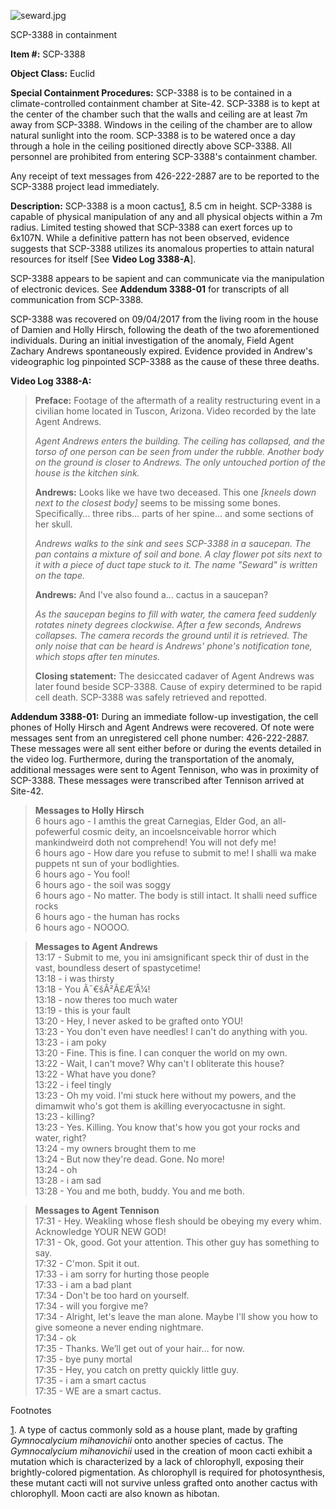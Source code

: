![seward.jpg](http://scp-wiki.wdfiles.com/local--files/scp-3388/seward.jpg)

SCP-3388 in containment

**Item #:** SCP-3388

**Object Class:** Euclid

**Special Containment Procedures:** SCP-3388 is to be contained in a climate-controlled containment chamber at Site-42. SCP-3388 is to kept at the center of the chamber such that the walls and ceiling are at least 7m away from SCP-3388. Windows in the ceiling of the chamber are to allow natural sunlight into the room. SCP-3388 is to be watered once a day through a hole in the ceiling positioned directly above SCP-3388. All personnel are prohibited from entering SCP-3388's containment chamber.

Any receipt of text messages from 426-222-2887 are to be reported to the SCP-3388 project lead immediately.

**Description:** SCP-3388 is a moon cactus[1](javascript:;), 8.5 cm in height. SCP-3388 is capable of physical manipulation of any and all physical objects within a 7m radius. Limited testing showed that SCP-3388 can exert forces up to 6x107N. While a definitive pattern has not been observed, evidence suggests that SCP-3388 utilizes its anomalous properties to attain natural resources for itself \[See **Video Log 3388-A**\].

SCP-3388 appears to be sapient and can communicate via the manipulation of electronic devices. See **Addendum 3388-01** for transcripts of all communication from SCP-3388.

SCP-3388 was recovered on 09/04/2017 from the living room in the house of Damien and Holly Hirsch, following the death of the two aforementioned individuals. During an initial investigation of the anomaly, Field Agent Zachary Andrews spontaneously expired. Evidence provided in Andrew's videographic log pinpointed SCP-3388 as the cause of these three deaths.

**Video Log 3388-A:**

> **Preface:** Footage of the aftermath of a reality restructuring event in a civilian home located in Tuscon, Arizona. Video recorded by the late Agent Andrews.
> 
> **<BEGIN LOG>**
> 
> _Agent Andrews enters the building. The ceiling has collapsed, and the torso of one person can be seen from under the rubble. Another body on the ground is closer to Andrews. The only untouched portion of the house is the kitchen sink._
> 
> **Andrews:** Looks like we have two deceased. This one _\[kneels down next to the closest body\]_ seems to be missing some bones. Specifically… three ribs… parts of her spine… and some sections of her skull.
> 
> _Andrews walks to the sink and sees SCP-3388 in a saucepan. The pan contains a mixture of soil and bone. A clay flower pot sits next to it with a piece of duct tape stuck to it. The name "Seward" is written on the tape._
> 
> **Andrews:** And I've also found a… cactus in a saucepan?
> 
> _As the saucepan begins to fill with water, the camera feed suddenly rotates ninety degrees clockwise. After a few seconds, Andrews collapses. The camera records the ground until it is retrieved. The only noise that can be heard is Andrews' phone's notification tone, which stops after ten minutes._
> 
> **<END LOG>**
> 
> **Closing statement:** The desiccated cadaver of Agent Andrews was later found beside SCP-3388. Cause of expiry determined to be rapid cell death. SCP-3388 was safely retrieved and repotted.

**Addendum 3388-01:** During an immediate follow-up investigation, the cell phones of Holly Hirsch and Agent Andrews were recovered. Of note were messages sent from an unregistered cell phone number: 426-222-2887. These messages were all sent either before or during the events detailed in the video log. Furthermore, during the transportation of the anomaly, additional messages were sent to Agent Tennison, who was in proximity of SCP-3388. These messages were transcribed after Tennison arrived at Site-42.

> **Messages to Holly Hirsch**  
> 6 hours ago - I amthis the great Carnegias, Elder God, an all-pofewerful cosmic deity, an incoelsnceivable horror which mankindweird doth not comprehend! You will not defy me!  
> 6 hours ago - How dare you refuse to submit to me! I shalli wa make puppets nt sun of your bodlighties.  
> 6 hours ago - You fool!  
> 6 hours ago - the soil was soggy  
> 6 hours ago - No matter. The body is still intact. It shalli need suffice rocks  
> 6 hours ago - the human has rocks  
> 6 hours ago - NOOOO.

> **Messages to Agent Andrews**  
> 13:17 - Submit to me, you ini amsignificant speck thir of dust in the vast, boundless desert of spastycetime!  
> 13:18 - i was thirsty  
> 13:18 - You Ã¯€šÂ²Ã£Æ’Â¼!  
> 13:18 - now theres too much water  
> 13:19 - this is your fault  
> 13:20 - Hey, I never asked to be grafted onto YOU!  
> 13:23 - You don't even have needles! I can't do anything with you.  
> 13:23 - i am poky  
> 13:20 - Fine. This is fine. I can conquer the world on my own.  
> 13:22 - Wait, I can't move? Why can't I obliterate this house?  
> 13:22 - What have you done?  
> 13:22 - i feel tingly  
> 13:23 - Oh my void. I'mi stuck here without my powers, and the dimamwit who's got them is akilling everyocactusne in sight.  
> 13:23 - killing?  
> 13:23 - Yes. Killing. You know that's how you got your rocks and water, right?  
> 13:24 - my owners brought them to me  
> 13:24 - But now they're dead. Gone. No more!  
> 13:24 - oh  
> 13:28 - i am sad  
> 13:28 - You and me both, buddy. You and me both.

> **Messages to Agent Tennison**  
> 17:31 - Hey. Weakling whose flesh should be obeying my every whim. Acknowledge YOUR NEW GOD!  
> 17:31 - Ok, good. Got your attention. This other guy has something to say.  
> 17:32 - C'mon. Spit it out.  
> 17:33 - i am sorry for hurting those people  
> 17:33 - i am a bad plant  
> 17:34 - Don't be too hard on yourself.  
> 17:34 - will you forgive me?  
> 17:34 - Alright, let's leave the man alone. Maybe I'll show you how to give someone a never ending nightmare.  
> 17:34 - ok  
> 17:35 - Thanks. We’ll get out of your hair… for now.  
> 17:35 - bye puny mortal  
> 17:35 - Hey, you catch on pretty quickly little guy.  
> 17:35 - i am a smart cactus  
> 17:35 - WE are a smart cactus.

Footnotes

[1](javascript:;). A type of cactus commonly sold as a house plant, made by grafting _Gymnocalycium mihanovichii_ onto another species of cactus. The _Gymnocalycium mihanovichii_ used in the creation of moon cacti exhibit a mutation which is characterized by a lack of chlorophyll, exposing their brightly-colored pigmentation. As chlorophyll is required for photosynthesis, these mutant cacti will not survive unless grafted onto another cactus with chlorophyll. Moon cacti are also known as hibotan.